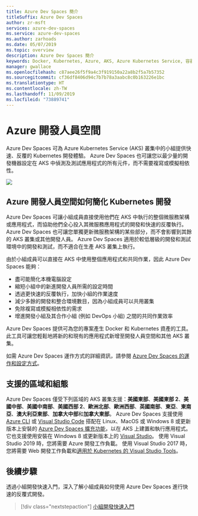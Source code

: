 ```yaml
---
title: Azure Dev Spaces 簡介
titleSuffix: Azure Dev Spaces
author: zr-msft
services: azure-dev-spaces
ms.service: azure-dev-spaces
ms.author: zarhoads
ms.date: 05/07/2019
ms.topic: overview
description: Azure Dev Spaces 簡介
keywords: Docker, Kubernetes, Azure, AKS, Azure Kubernetes Service, 容器, kubectl, k8s
manager: gwallace
ms.openlocfilehash: c87aee26f5f9a4c3f919150a22a8b2f5a7b57352
ms.sourcegitcommit: cf36df8406d94c7b7b78a3aabc8c0b163226e1bc
ms.translationtype: HT
ms.contentlocale: zh-TW
ms.lasthandoff: 11/09/2019
ms.locfileid: "73889741"
---
```

# <a name="azure-dev-spaces"></a>Azure 開發人員空間

Azure Dev Spaces 可為 Azure Kubernetes Service (AKS) 叢集中的小組提供快速、反覆的 Kubernetes 開發體驗。 Azure Dev Spaces 也可讓您以最少量的開發機器設定在 AKS 中偵測及測試應用程式的所有元件，而不需要複寫或模擬相依性。

![](media/azure-dev-spaces/collaborate-graphic.gif)

## <a name="how-azure-dev-spaces-simplifies-kubernetes-development"></a>Azure 開發人員空間如何簡化 Kubernetes 開發

Azure Dev Spaces 可讓小組成員直接使用他們在 AKS 中執行的整個微服務架構或應用程式，而協助他們全心投入其微服務應用程式的開發和快速的反覆執行。 Azure Dev Spaces 也可讓您單獨更新微服務架構的某些部分，而不會影響到其餘的 AKS 叢集或其他開發人員。 Azure Dev Spaces 適用於較低層級的開發和測試環境中的開發和測試，而不適合在生產 AKS 叢集上執行。

由於小組成員可以直接在 AKS 中使用整個應用程式和共同作業，因此 Azure Dev Spaces 能夠：

* 盡可能簡化本機電腦設定
* 縮短小組中的新進開發人員所需的設定時間
* 透過更快速的反覆執行，加快小組的作業速度
* 減少多餘的開發和整合環境數目，因為小組成員可以共用叢集
* 免除複寫或模擬相依性的需求
* 增進開發小組及其合作小組 (例如 DevOps 小組) 之間的共同作業效率

Azure Dev Spaces 提供可為您的專案產生 Docker 和 Kubernetes 資產的工具。 此工具可讓您輕鬆地將新的和現有的應用程式新增至開發人員空間和其他 AKS 叢集。

如需 Azure Dev Spaces 運作方式的詳細資訊，請參閱 [Azure Dev Spaces 的運作和設定方式][how-dev-spaces-works]。

## <a name="supported-regions-and-configurations"></a>支援的區域和組態

Azure Dev Spaces 僅受下列區域的 AKS 叢集支援：**美國東部**、**美國東部 2**、**美國中部**、**美國中南部**、**美國西部 2**、**歐洲北部**、**歐洲西部**、**英國南部**、**東亞**、**東南亞**、**澳大利亞東部**、**加拿大中部**和**加拿大東部**。 Azure Dev Spaces 支援使用 [Azure CLI](/cli/azure/install-azure-cli?view=azure-cli-latest) 或 [Visual Studio Code](https://code.visualstudio.com/download) 搭配在 Linux、MacOS 或 Windows 8 或更新版本上安裝的 [Azure Dev Spaces 擴充功能](https://marketplace.visualstudio.com/items?itemName=azuredevspaces.azds)，以在 AKS 上建置和執行應用程式。 它也支援使用安裝在 Windows 8 或更新版本上的 [Visual Studio](https://aka.ms/vsdownload?utm_source=mscom&utm_campaign=msdocs)。 使用 Visual Studio 2019 時，您將需要 Azure 開發工作負載。 使用 Visual Studio 2017 時，您將需要 Web 開發工作負載和[適用於 Kubernetes 的 Visual Studio Tools](https://aka.ms/get-vsk8stools)。

## <a name="next-steps"></a>後續步驟

透過小組開發快速入門，深入了解小組成員如何使用 Azure Dev Spaces 進行快速的反覆式開發。

> [!div class="nextstepaction"]
> [小組開發快速入門](quickstart-team-development.md)


[how-dev-spaces-works]: how-dev-spaces-works.md
[team-development-quickstart]: quickstart-team-development.md

